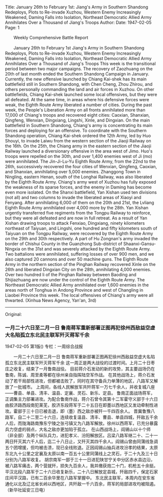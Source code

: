 Title: January 26th to February 1st: Jiang's Army in Southern Shandong Redeploys, Plots to Re-invade Xuzhou, Western Enemy Increasingly Weakened, Daming Falls into Isolation, Northeast Democratic Allied Army Annihilates Over a Thousand of Jiang's Troops
Author: 
Date: 1947-02-05
Page: 1

　　Weekly Comprehensive Battle Report

　　January 26th to February 1st
    Jiang's Army in Southern Shandong Redeploys, Plots to Re-invade Xuzhou, Western Enemy Increasingly Weakened, Daming Falls into Isolation, Northeast Democratic Allied Army Annihilates Over a Thousand of Jiang's Troops
    This week is the transitional period between two major campaigns. The recovery of Zaozhuang on the 20th of last month ended the Southern Shandong Campaign in January.
    Currently, the new offensive launched by Chiang Kai-shek has its main battlefield still in Southern Shandong, with Chen Cheng, Zhou Zhirou, and others personally commanding the land and air forces in Xuzhou.
    On other battlefields, Chiang Kai-shek launched some local offensives, but they were all defeated. At the same time, in areas where his defensive forces were weak, the Eighth Route Army liberated a number of cities.
    During the past week, the People's Liberation Army on all fronts annihilated more than 17,000 of Chiang's troops and recovered eight cities: Caoxian, Shanxian, Qingfeng, Wenxian, Dingxiang, Lingshi, Xinle, and Dingxian.
    On the main battlefield in Southern Shandong, Chiang's army is concentrating its main forces and deploying for an offensive. To coordinate with the Southern Shandong operation, Chiang Kai-shek ordered the 12th Army, led by Huo Shouyi, to invade Laiwu from the western section of the Jiaoji Railway on the 16th. On the 25th, the Chiang army in the eastern section of the Jiaoji Railway launched a diversionary offensive in the area west of Jimo. Huo's troops were repelled on the 30th, and over 1,400 enemies west of Ji (mo) were annihilated.
    The Jin-Ji-Lu-Yu Eighth Route Army, from the 22nd to the 26th, successively recovered the four cities of Wenxian, Qingfeng, Caoxian, and Shanxian, annihilating over 5,000 enemies. Zhanggong Town in Ningling, eastern Henan, south of the Longhai Railway, was also liberated by the Eighth Route Army. Chiang's army west of Xuzhou has fully exposed the weakness of its sparse forces, and the enemy in Daming has become even more isolated.
    On the Shanxi battlefield, Yan Xishan used ten divisions (not all) and two columns to invade the liberated areas of Xiaoyi and Fenyang. After annihilating 6,000 of them on the 20th and 21st, the Lvliang Eighth Route Army annihilated over 4,000 more by the 28th. Yan Xishan urgently transferred five regiments from the Tongpu Railway to reinforce, but they were all defeated and are now in full retreat. As a result of Yan Xishan drawing troops to attack Fenxiao, Dingxiang, ninety kilometers northeast of Taiyuan, and Lingshi, one hundred and fifty kilometers south of Taiyuan on the Tongpu Railway, were recovered by the Eighth Route Army on the 29th and 30th respectively.
    A part of Hu Zongnan's army invaded the border of Chishui County in the Guanzhong Sub-district of Shaanxi-Gansu-Ningxia on the 31st and was severely attacked by the Eighth Route Army. Two battalions were annihilated, suffering losses of over 900 men, and we also captured 20 cannons and over 50 machine guns.
    The Eighth Route Army in the northern section of the Pinghan Railway recovered Xinle on the 26th and liberated Dingxian City on the 28th, annihilating 4,000 enemies. Over two hundred li of the Pinghan Railway between Baoding and Shijiazhuang are now under the control of the Eighth Route Army.
    The Northeast Democratic Allied Army annihilated over 1,600 enemies in the areas north of Tonghua in Andong Province and west of Changling in Liaobei Province this week. The local offensives of Chiang's army were all thwarted. (Xinhua News Agency, Yan'an, 3rd)



<hr /> 

Original: 


### 一月二十六日至二月一日  鲁南蒋军重新部署正图再犯徐州西敌益空虚大名陷孤立东北民主联军歼灭蒋军千余

1947-02-05
第1版()
专栏：一周综合战报

　　一月二十六日至二月一日
    鲁南蒋军重新部署正图再犯徐州西敌益空虚大名陷孤立东北民主联军歼灭蒋军千余
    这一周正是两大战役的过渡时间。上月二十日枣庄之收复，结束了一月鲁南战役。
    目前蒋介石发动的新的攻势，其主要战场仍在鲁南，陈诚、周至柔等都在徐州亲自指挥陆空军作战。
    在其他战场上，蒋介石发动了若干局部性进攻，但都被击败了，同时在其守备兵力单薄的地区，八路军又解放了一批城市。
    上周间，各线人民解放军共歼蒋军一万七千余人，并收复城八座——曹县、单县、清丰、温县、定襄、灵石、新乐、定县。
    鲁南正面战场蒋军，正调集主力部署进攻。为配合鲁南作战，蒋介石曾令其第十二军霍守义部于十六日由胶济路西段南犯莱芜，胶济东段蒋军于二十五日在即墨以西地区又发动牵制性进攻。霍部于三十日已被击退，即（墨）西之敌亦被歼一千四百余人。
    晋冀鲁豫八路军，自二十二至二十六日，连续收复温县、清丰、曹县、单县四城，歼敌五千余人后，而陇海路南豫东宁陵之张弓镇又为八路军解放。徐州以西蒋军，已充分暴露兵力空虚的弱点，大名之敌亦更加陷于孤立。
    在山西战场上，阎锡山以十个师（非全部）及两个纵队兵力，进犯孝义、汾阳解放区。吕梁八路军继二十、二十一两日歼灭其六千人后，迄二十八日止，又歼灭其四千余人。阎锡山曾由同蒲线急调五个团增援，但均被击溃，现已全线败退。正因阎锡山抽兵进攻汾孝的结果，太原东北九十公里之定襄及太原以南一百五十公里同蒲线上之灵石，于二十九及三十日分别为八路军收复。
    胡宗南军一部于三十一日进犯陕甘宁关中分区赤水县边沿，被八路军痛击，两个营就歼，损失九百余人，我并缴获炮二十门，机枪五十余挺。
    平汉北段八路军于二十六日收复新乐，二十八日解放定县城，歼敌四千，保定石家庄间平汉路，已有二百余华里在八路军掌握中。
    东北民主联军，本周内在安东省通化以北及辽北省长岭以西地区，共歼敌一千六百余，蒋军的局部进攻均被阻遏。（新华社延安三日电）
